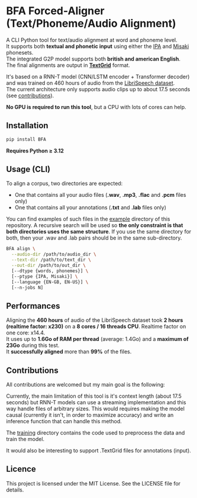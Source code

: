 # BFA Forced-Aligner (Text/Phoneme/Audio Alignment)

A CLI Python tool for text/audio alignment at word and phoneme level.<br />
It supports both **textual and phonetic input** using either the [IPA](https://en.wikipedia.org/wiki/International_Phonetic_Alphabet) and [Misaki](https://github.com/hexgrad/misaki) phonesets.<br />
The integrated G2P model supports both **british and american English**.<br />
The final alignments are output in [**TextGrid**](https://www.fon.hum.uva.nl/praat/manual/TextGrid_file_formats.html) format.

It's based on a RNN-T model (CNN/LSTM encoder + Transformer decoder) and was trained on 460 hours of audio from the [LibriSpeech dataset](https://www.openslr.org/12).<br />
The current architecture only supports audio clips up to about 17.5 seconds (see [contributions](#Contributions)).

**No GPU is required to run this tool**, but a CPU with lots of cores can help.


## Installation

```bash
pip install BFA
```

**Requires Python ≥ 3.12**


## Usage (CLI)

To align a corpus, two directories are expected:
- One that contains all your audio files (**.wav**, **.mp3**, **.flac** and **.pcm** files only)
- One that contains all your annotations (**.txt** and **.lab** files only)

You can find examples of such files in the [example](./examples) directory of this repository.
A recursive search will be used so **the only constraint is that both directories uses the same structure**. If you use the same directory for both, then your .wav and .lab pairs should be in the same sub-directory.

```bash
BFA align \
  --audio-dir /path/to/audio_dir \
  --text-dir /path/to/text_dir \
  --out-dir /path/to/out_dir \
  [--dtype {words, phonemes}] \
  [--ptype {IPA, Misaki}] \
  [--language {EN-GB, EN-US}] \
  [--n-jobs N]
```


## Performances

Aligning the **460 hours** of audio of the LibriSpeech dataset took **2 hours (realtime factor: x230)** on a **8 cores / 16 threads CPU**. Realtime factor on one core: x14.4.<br />
It uses up to **1.6Go of RAM per thread** (average: 1.4Go) and a **maximum of 23Go** during this test.<br />
It **successfully aligned** more than **99%** of the files.<br />


## Contributions

All contributions are welcomed but my main goal is the following:

Currently, the main limitation of this tool is it's context length (about 17.5 seconds) but RNN-T models can use a streaming implementation and this way handle files of arbitrary sizes.
This would requires making the model causal (currently it isn't, in order to maximize accuracy) and write an inference function that can handle this method.

The [training](./training) directory contains the code used to preprocess the data and train the model.

It would also be interesting to support .TextGrid files for annotations (input).


## Licence

This project is licensed under the MIT License. See the LICENSE file for details.